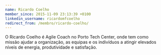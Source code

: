 ```yaml
---
name: Ricardo Coelho
member_since: 2015-11-09 23:13:39 +0100
linkedin_username: ricardomfcoelho
redirect_from: /membro/ricardo-coelho/
---
```

O Ricardo Coelho é Agile Coach no Porto Tech Center, onde tem como missão ajudar a organização, as equipas e os indivíduos a atingir elevados níveis de energia, produtividade e satisfação.
